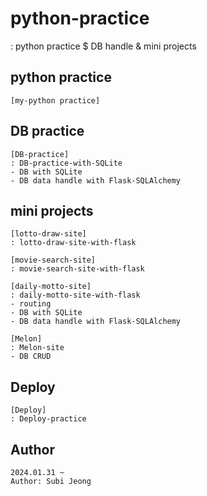 # python-practice
: python practice $ DB handle & mini projects

## python practice
```angular2html
[my-python practice]
```

## DB practice
```angular2html
[DB-practice]
: DB-practice-with-SQLite
- DB with SQLite
- DB data handle with Flask-SQLAlchemy
```

## mini projects
```angular2html
[lotto-draw-site]
: lotto-draw-site-with-flask

[movie-search-site]
: movie-search-site-with-flask

[daily-motto-site]
: daily-motto-site-with-flask
- routing
- DB with SQLite
- DB data handle with Flask-SQLAlchemy

[Melon]
: Melon-site
- DB CRUD
```

## Deploy
```angular2html
[Deploy]
: Deploy-practice
```

## Author

```
2024.01.31 ~
Author: Subi Jeong
```
